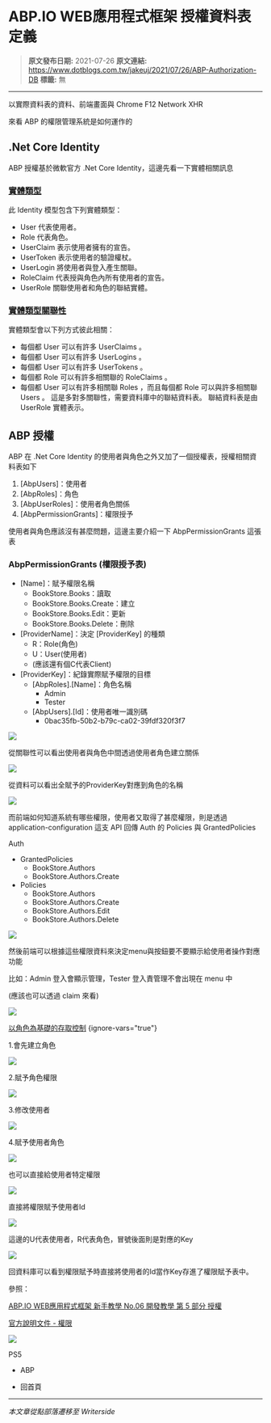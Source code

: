 # ABP.IO WEB應用程式框架 授權資料表定義

> **原文發布日期:** 2021-07-26
> **原文連結:** https://www.dotblogs.com.tw/jakeuj/2021/07/26/ABP-Authorization-DB
> **標籤:** 無

---

以實際資料表的資料、前端畫面與 Chrome F12 Network XHR

來看 ABP 的權限管理系統是如何運作的

## .Net Core Identity

ABP 授權基於微軟官方 .Net Core Identity，這邊先看一下實體相關訊息

### [實體類型](https://docs.microsoft.com/zh-tw/aspnet/core/security/authentication/customize-identity-model?view=aspnetcore-5.0#entity-types)

此 Identity 模型包含下列實體類型：

* User 代表使用者。
* Role 代表角色。
* UserClaim 表示使用者擁有的宣告。
* UserToken 表示使用者的驗證權杖。
* UserLogin 將使用者與登入產生關聯。
* RoleClaim 代表授與角色內所有使用者的宣告。
* UserRole 關聯使用者和角色的聯結實體。

### [實體類型關聯性](https://docs.microsoft.com/zh-tw/aspnet/core/security/authentication/customize-identity-model?view=aspnetcore-5.0#entity-type-relationships)

實體類型會以下列方式彼此相關：

* 每個都 User 可以有許多 UserClaims 。
* 每個都 User 可以有許多 UserLogins 。
* 每個都 User 可以有許多 UserTokens 。
* 每個都 Role 可以有許多相關聯的 RoleClaims 。
* 每個都 User 可以有許多相關聯 Roles ，而且每個都 Role 可以與許多相關聯 Users 。 這是多對多關聯性，需要資料庫中的聯結資料表。 聯結資料表是由 UserRole 實體表示。

## ABP 授權

ABP 在 .Net Core Identity 的使用者與角色之外又加了一個授權表，授權相關資料表如下

1. [AbpUsers]：使用者
2. [AbpRoles]：角色
3. [AbpUserRoles]：使用者角色關係
4. [AbpPermissionGrants]：權限授予

使用者與角色應該沒有甚麼問題，這邊主要介紹一下 AbpPermissionGrants 這張表

### AbpPermissionGrants (權限授予表)

* [Name]：賦予權限名稱
  + BookStore.Books：讀取
  + BookStore.Books.Create：建立
  + BookStore.Books.Edit：更新
  + BookStore.Books.Delete：刪除
* [ProviderName]：決定 [ProviderKey] 的種類
  + R：Role(角色)
  + U：User(使用者)
  + (應該還有個C代表Client)
* [ProviderKey]：紀錄實際賦予權限的目標
  + [AbpRoles].[Name]：角色名稱
    - Admin
    - Tester
  + [AbpUsers].[Id]：使用者唯一識別碼
    - 0bac35fb-50b2-b79c-ca02-39fdf320f3f7

![](https://dotblogsfile.blob.core.windows.net/user/御星幻/6fd09af3-b898-487f-9d4c-07560af3b657/1627279013.png)

從關聯性可以看出使用者與角色中間透過使用者角色建立關係

![](https://dotblogsfile.blob.core.windows.net/user/御星幻/6fd09af3-b898-487f-9d4c-07560af3b657/1627278831.png)

從資料可以看出全賦予的ProviderKey對應到角色的名稱

![](https://dotblogsfile.blob.core.windows.net/user/御星幻/6fd09af3-b898-487f-9d4c-07560af3b657/1627278835.png)

而前端如何知道系統有哪些權限，使用者又取得了甚麼權限，則是透過 application-configuration 這支 API 回傳 Auth 的 Policies 與 GrantedPolicies

Auth

* GrantedPolicies
  + BookStore.Authors
  + BookStore.Authors.Create
* Policies
  + BookStore.Authors
  + BookStore.Authors.Create
  + BookStore.Authors.Edit
  + BookStore.Authors.Delete

![](https://dotblogsfile.blob.core.windows.net/user/御星幻/6fd09af3-b898-487f-9d4c-07560af3b657/1627278841.png)

然後前端可以根據這些權限資料來決定menu與按鈕要不要顯示給使用者操作對應功能

比如：Admin 登入會顯示管理，Tester 登入責管理不會出現在 menu 中

(應該也可以透過 claim 來看)

![](https://dotblogsfile.blob.core.windows.net/user/御星幻/6fd09af3-b898-487f-9d4c-07560af3b657/1627278847.png)

[以角色為基礎的存取控制](https://zh.wikipedia.org/wiki/%E4%BB%A5%E8%A7%92%E8%89%B2%E7%82%BA%E5%9F%BA%E7%A4%8E%E7%9A%84%E5%AD%98%E5%8F%96%E6%8E%A7%E5%88%B6)
{ignore-vars="true"}

1.會先建立角色

![](https://dotblogsfile.blob.core.windows.net/user/御星幻/6fd09af3-b898-487f-9d4c-07560af3b657/1627278854.png)

2.賦予角色權限

![](https://dotblogsfile.blob.core.windows.net/user/御星幻/6fd09af3-b898-487f-9d4c-07560af3b657/1627278861.png)

3.修改使用者

![](https://dotblogsfile.blob.core.windows.net/user/御星幻/6fd09af3-b898-487f-9d4c-07560af3b657/1627278870.png)

4.賦予使用者角色

![](https://dotblogsfile.blob.core.windows.net/user/御星幻/6fd09af3-b898-487f-9d4c-07560af3b657/1627278906.png)

也可以直接給使用者特定權限

![](https://dotblogsfile.blob.core.windows.net/user/御星幻/6fd09af3-b898-487f-9d4c-07560af3b657/1627278919.png)

直接將權限賦予使用者Id

![](https://dotblogsfile.blob.core.windows.net/user/御星幻/6fd09af3-b898-487f-9d4c-07560af3b657/1627278923.png)

這邊的U代表使用者，R代表角色，冒號後面則是對應的Key

![](https://dotblogsfile.blob.core.windows.net/user/御星幻/6fd09af3-b898-487f-9d4c-07560af3b657/1627278926.png)

回資料庫可以看到權限賦予時直接將使用者的Id當作Key存進了權限賦予表中。

參照：

[ABP.IO WEB應用程式框架 新手教學 No.06 開發教學 第 5 部分 授權](https://dotblogs.com.tw/jakeuj/2021/07/23/ABP-Tutorials-Part-5)

[官方說明文件 - 權限](https://docs.abp.io/zh-Hans/abp/latest/Authorization)

![](https://card.psnprofiles.com/1/jakeuj.png)

PS5

* ABP

* 回首頁

---

*本文章從點部落遷移至 Writerside*
